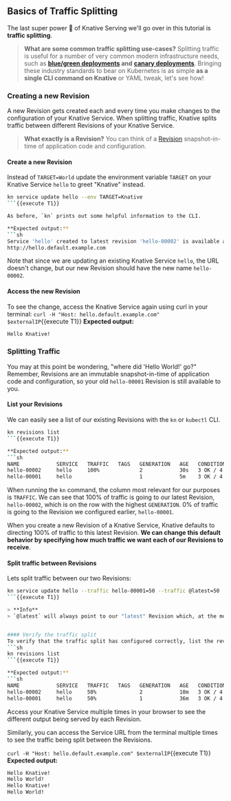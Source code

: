 ## Basics of Traffic Splitting

The last super power 🚀 of Knative Serving we'll go over in this tutorial is **traffic splitting**.

> **What are some common traffic splitting use-cases?**
> Splitting traffic is useful for a number of very common modern infrastructure needs, 
> such as **[blue/green deployments](https://martinfowler.com/bliki/BlueGreenDeployment.html) and** 
> **[canary deployments](https://martinfowler.com/bliki/CanaryRelease.html)**. Bringing these industry standards 
> to bear on Kubernetes is as simple **as a single CLI command on Knative** or YAML tweak, 
> let's see how! 


### Creating a new Revision
A new Revision gets created each and every time you make changes to the configuration of your Knative Service. 
When splitting traffic, Knative splits traffic between different Revisions of your Knative Service.

> **What exactly is a Revision?**
> You can think of a [Revision](https://knative.dev/docs/serving/#serving-resources) snapshot-in-time of application 
> code and configuration.

#### Create a new Revision
Instead of `TARGET=World` update the environment variable `TARGET` on your Knative Service `hello` to greet "Knative" 
instead.

```sh
kn service update hello --env TARGET=Knative
```{{execute T1}}

As before, `kn` prints out some helpful information to the CLI.

**Expected output:**
```sh
Service 'hello' created to latest revision 'hello-00002' is available at URL:
http://hello.default.example.com
```

Note that since we are updating an existing Knative Service `hello`, the URL doesn't change, but our new Revision 
should have the new name `hello-00002`.

#### Access the new Revision
To see the change, access the Knative Service again using curl in your terminal:
`curl -H "Host: hello.default.example.com" $externalIP`{{execute T1}}
**Expected output:**
```sh
Hello Knative!
```

### Splitting Traffic
You may at this point be wondering, "where did 'Hello World!' go?" Remember, Revisions are an immutable 
snapshot-in-time of application code and configuration, so your old `hello-00001` Revision is still available to you.

#### List your Revisions
We can easily see a list of our existing Revisions with the `kn` or `kubectl` CLI.

```sh
kn revisions list
```{{execute T1}}

**Expected output:**
```sh
NAME            SERVICE   TRAFFIC   TAGS   GENERATION   AGE   CONDITIONS   READY   REASON
hello-00002     hello     100%             2            30s   3 OK / 4     True
hello-00001     hello                      1            5m    3 OK / 4     True
```

When running the `kn` command, the column most relevant for our purposes is `TRAFFIC`. We can see that 100% of traffic is 
going to our latest Revision, `hello-00002`, which is on the row with the highest `GENERATION`. 0% of traffic is going 
to the Revision we configured earlier, `hello-00001`.

When you create a new Revision of a Knative Service, Knative defaults to directing 100% of traffic to this latest 
Revision. **We can change this default behavior by specifying how much traffic we want each of our Revisions to receive**.

#### Split traffic between Revisions
Lets split traffic between our two Revisions:

```sh
kn service update hello --traffic hello-00001=50 --traffic @latest=50
```{{execute T1}}

> **Info**
> `@latest` will always point to our "latest" Revision which, at the moment, is `hello-00002`.


#### Verify the traffic split
To verify that the traffic split has configured correctly, list the revisions again by running the command:
```sh
kn revisions list
```{{execute T1}}

**Expected output:**
```sh
NAME            SERVICE   TRAFFIC   TAGS   GENERATION   AGE   CONDITIONS   READY   REASON
hello-00002     hello     50%              2            10m   3 OK / 4     True
hello-00001     hello     50%              1            36m   3 OK / 4     True
```

Access your Knative Service multiple times in your browser to see the different output being served by each Revision.

Similarly, you can access the Service URL from the terminal multiple times to see the traffic being split between the Revisions.


`curl -H "Host: hello.default.example.com" $externalIP`{{execute T1}}
**Expected output:**
```sh
Hello Knative!
Hello World!
Hello Knative!
Hello World!
```

